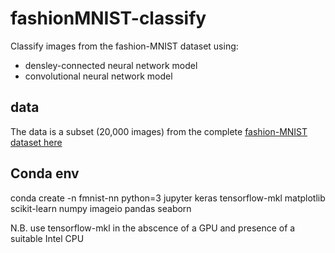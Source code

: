 # fashionMNIST-classify
Classify images from the fashion-MNIST dataset using:
 - densley-connected neural network model
 - convolutional neural network model

## data
The data is a subset (20,000 images) from the complete [fashion-MNIST dataset here](https://github.com/zalandoresearch/fashion-mnist)

## Conda env
conda create -n fmnist-nn python=3 jupyter keras tensorflow-mkl  matplotlib scikit-learn numpy imageio pandas seaborn

N.B. use tensorflow-mkl in the abscence of a GPU and presence of a suitable Intel CPU
